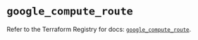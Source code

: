 # `google_compute_route`

Refer to the Terraform Registry for docs: [`google_compute_route`](https://registry.terraform.io/providers/hashicorp/google/5.11.0/docs/resources/compute_route).
